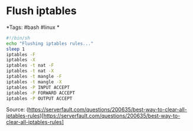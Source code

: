 # Flush iptables
*Tags: #bash #linux *

```bash
#!/bin/sh
echo "Flushing iptables rules..."
sleep 1
iptables -F
iptables -X
iptables -t nat -F
iptables -t nat -X
iptables -t mangle -F
iptables -t mangle -X
iptables -P INPUT ACCEPT
iptables -P FORWARD ACCEPT
iptables -P OUTPUT ACCEPT
```

Source: (https://serverfault.com/questions/200635/best-way-to-clear-all-iptables-rules)[https://serverfault.com/questions/200635/best-way-to-clear-all-iptables-rules]